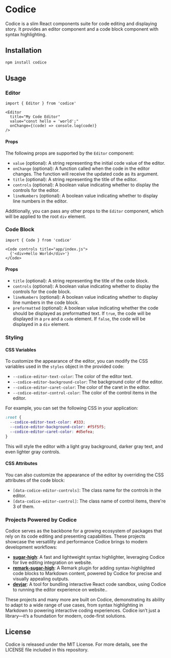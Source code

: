 # Codice

Codice is a slim React components suite for code editing and displaying story. It provides an editor component and a code block component with syntax highlighting.

## Installation

```bash
npm install codice
```

## Usage

### Editor

```tsx
import { Editor } from 'codice'

<Editor
  title="My Code Editor"
  value="const hello = 'world';"
  onChange={(code) => console.log(code)}
/>
```


#### Props

The following props are supported by the `Editor` component:

- `value` (optional): A string representing the initial code value of the editor.
- `onChange` (optional): A function called when the code in the editor changes. The function will receive the updated code as its argument.
- `title` (optional): A string representing the title of the editor.
- `controls` (optional): A boolean value indicating whether to display the controls for the editor.
- `lineNumbers` (optional): A boolean value indicating whether to display line numbers in the editor.

Additionally, you can pass any other props to the `Editor` component, which will be applied to the root `div` element.


### Code Block

```tsx
import { Code } from 'codice'

<Code controls title="app/index.js">
  {'<div>Hello World</div>'}
</Code>
```

#### Props

- `title` (optional): A string representing the title of the code block.
- `controls` (optional): A boolean value indicating whether to display the controls for the code block.
- `lineNumbers` (optional): A boolean value indicating whether to display line numbers in the code block.
- `preformatted` (optional): A boolean value indicating whether the code should be displayed as preformatted text. If `true`, the code will be displayed in a `pre` and a `code` element. If `false`, the code will be displayed in a `div` element.

### Styling

#### CSS Variables

To customize the appearance of the editor, you can modify the CSS variables used in the `styles` object in the provided code:

- `--codice-editor-text-color`: The color of the editor text.
- `--codice-editor-background-color`: The background color of the editor.
- `--codice-editor-caret-color`: The color of the caret in the editor.
- `--codice-editor-control-color`: The color of the control items in the editor.

For example, you can set the following CSS in your application:

```css
:root {
  --codice-editor-text-color: #333;
  --codice-editor-background-color: #f5f5f5;
  --codice-editor-caret-color: #d5efea;
}
```

This will style the editor with a light gray background, darker gray text, and even lighter gray controls.

#### CSS Attributes

You can also customize the appearance of the editor by overriding the CSS attributes of the code block:

- `[data-codice-editor-controls]`: The class name for the controls in the editor.
- `[data-codice-editor-control]`: The class name of control items, there're 3 of them.

### **Projects Powered by Codice**

Codice serves as the backbone for a growing ecosystem of packages that rely on its code editing and presenting capabilities. These projects showcase the versatility and performance Codice brings to modern development workflows:

- **[sugar-high](https://sugar-high.vercel.app/)**: A fast and lightweight syntax highlighter, leveraging Codice for live editing integration on website.
- **[remark-sugar-high](https://remark-sugar-high.vercel.app/)**: A Remark plugin for adding syntax-highlighted code blocks to Markdown content, powered by Codice for precise and visually appealing outputs.  
- **[devjar](https://devjar.vercel.app/)**: A tool for bundling interactive React code sandbox, using Codice to running the editor experience on website..  

These projects and many more are built on Codice, demonstrating its ability to adapt to a wide range of use cases, from syntax highlighting in Markdown to powering interactive coding experiences. Codice isn’t just a library—it’s a foundation for modern, code-first solutions.

## License

Codice is released under the MIT License. For more details, see the LICENSE file included in this repository.